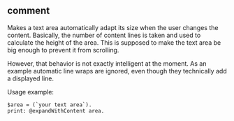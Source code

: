 ## comment

Makes a text area automatically adapt its size when the user changes the content.
Basically, the number of content lines is taken and used to calculate the height of the area.
This is supposed to make the text area be big enough to prevent it from scrolling.

However, that behavior is not exactly intelligent at the moment.
As an example automatic line wraps are ignored, even though they technically add a displayed line.

Usage example:
```
$area = (`your text area`).
print: @expandWithContent area.
```